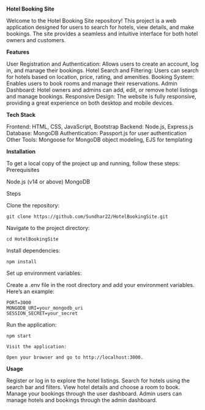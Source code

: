 **Hotel Booking Site**

Welcome to the Hotel Booking Site repository! This project is a web application designed for users to search for hotels, view details, and make bookings. The site provides a seamless and intuitive interface for both hotel owners and customers.

**Features**

User Registration and Authentication: Allows users to create an account, log in, and manage their bookings.
Hotel Search and Filtering: Users can search for hotels based on location, price, rating, and amenities.
Booking System: Enables users to book rooms and manage their reservations.
Admin Dashboard: Hotel owners and admins can add, edit, or remove hotel listings and manage bookings.
Responsive Design: The website is fully responsive, providing a great experience on both desktop and mobile devices.

**Tech Stack**

Frontend: HTML, CSS, JavaScript, Bootstrap
Backend: Node.js, Express.js
Database: MongoDB
Authentication: Passport.js for user authentication
Other Tools: Mongoose for MongoDB object modeling, EJS for templating

**Installation**

To get a local copy of the project up and running, follow these steps:
Prerequisites

Node.js (v14 or above)
MongoDB

Steps

Clone the repository:


    git clone https://github.com/Sundhar22/HotelBookingSite.git

Navigate to the project directory:

    cd HotelBookingSite

Install dependencies:

    npm install

Set up environment variables:

Create a .env file in the root directory and add your environment variables. Here’s an example:


    PORT=3000
    MONGODB_URI=your_mongodb_uri
    SESSION_SECRET=your_secret

Run the application:


    npm start

    Visit the application:

    Open your browser and go to http://localhost:3000.

**Usage**

Register or log in to explore the hotel listings.
Search for hotels using the search bar and filters.
View hotel details and choose a room to book.
Manage your bookings through the user dashboard.
Admin users can manage hotels and bookings through the admin dashboard.

